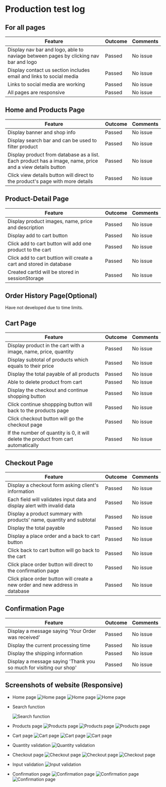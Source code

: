 # Production test log

## For all pages

| Feature | Outcome | Comments |
| ------------- | ------------- | ------------- |
| Display nav bar and logo, able to naviage between pages by clicking nav bar and logo | Passed  | No issue  |
| Display contact us section includes email and links to social media | Passed  | No issue  |
| Links to social media are working | Passed  | No issue  |
| All pages are responsive | Passed  | No issue  |

## Home and Products Page

| Feature | Outcome | Comments |
| ------------- | ------------- | ------------- |
| Display banner and shop info | Passed  | No issue  |
| Display search bar and can be used to filter product | Passed  | No issue  |
| Display product from database as a list. Each product has a image, name, price and a view details button | Passed  | No issue  |
| Click view details button will direct to the product's page with more details | Passed  | No issue  |

## Product-Detail Page

| Feature | Outcome | Comments |
| ------------- | ------------- | ------------- |
| Display product images, name, price and description | Passed  | No issue  |
| Display add to cart button | Passed  | No issue  |
| Click add to cart button will add one product to the cart | Passed  | No issue  |
| Click add to cart buttion will create a cart and stored in database | Passed  | No issue  |
| Created cartId will be stored in sessionStorage | Passed  | No issue  |

## Order History Page(Optional)

Have not developed due to time limits.

## Cart Page

| Feature | Outcome | Comments |
| ------------- | ------------- | ------------- |
| Display product in the cart with a image, name, price, quantity | Passed  | No issue  |
| Display subtotal of products which equals to their price | Passed  | No issue  |
| Display the total payable of all products | Passed  | No issue  |
| Able to delete product from cart | Passed  | No issue  |
| Display the checkout and continue shopping button | Passed  | No issue  |
| Click continue shoppping button will back to the products page  | Passed  | No issue  |
| Click checkout button will go the checkout page | Passed  | No issue  |
| If the number of quantity is 0, it will delete the product from cart automatically | Passed  | No issue  |

## Checkout Page

| Feature | Outcome | Comments |
| ------------- | ------------- | ------------- |
| Display a checkout form asking client's information | Passed  | No issue  |
| Each field will validates input data and display alert with invalid data | Passed  | No issue  |
| Display a product summary with products' name, quantity and subtotal | Passed  | No issue  |
| Display the total payable | Passed  | No issue  |
| Display a place order and a back to cart button | Passed  | No issue  |
| Click back to cart button will go back to the cart | Passed  | No issue  |
| Click place order button will direct to the confirmation page | Passed  | No issue  |
| Click place order button will create a new order and new address in database | Passed  | No issue  |

## Confirmation Page

| Feature | Outcome | Comments |
| ------------- | ------------- | ------------- |
| Display a message saying 'Your Order was received' | Passed  | No issue  |
| Display the current processing time | Passed  | No issue  |
| Display the shipping information | Passed  | No issue  |
| Display a message saying 'Thank you so much for visiting our shop' | Passed  | No issue  |

## Screenshots of website (Responsive)

* Home page
  ![Home page](Production_screenshots/Home%20Page%20-%20Desktop.png)
  ![Home page](Production_screenshots/Home%20Page%20-%20Tablet.png)
  ![Home page](Production_screenshots/Products%20Page%20-%20Mobile.png)

* Search function

  ![Search function](Production_screenshots/Search%20Function.png)
  
* Products page
  ![Products page](Production_screenshots/Products%20Page%20-%20Desktop.png)
  ![Products page](Production_screenshots/Products%20Page%20-%20Tablet.png)
  ![Products page](Production_screenshots/Products%20Page%20-%20Mobile.png)

* Cart page
  ![Cart page](Production_screenshots/Cart%20Page%20-%20Desktop.png)
  ![Cart page](Production_screenshots/Cart%20Page%20-%20Tablet.png)
  ![Cart page](Production_screenshots/Cart%20Page%20-%20Mobile.png)

* Quantity validation
  ![Quantity validation](Production_screenshots/Quantity%20Validation.png)
  
* Checkout page
  ![Checkout page](Production_screenshots/Checkout%20Page%20-%20Desktop.png)
  ![Checkout page](Production_screenshots/Checkout%20Page%20-%20Tablet.png)
  ![Checkout page](Production_screenshots/Checkout%20Page%20-%20Mobile.png)

* Input validation
  ![Input validation](Production_screenshots/Input%20Validation.png)

* Confirmation page
  ![Confirmation page](Production_screenshots/Confirmation%20Page%20-%20Desktop.png)
  ![Confirmation page](Production_screenshots/Confirmation%20Page%20-%20Tablet.png)
  ![Confirmation page](Production_screenshots/Confirmation%20Page%20-%20Mobile.png)